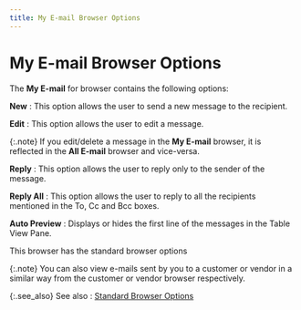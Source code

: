 ```yaml
---
title: My E-mail Browser Options
---
```


# My E-mail Browser Options


The **My E-mail** for browser contains  the following options:


**New**
: This option allows the user to send a new message  to the recipient.


**Edit**
: This option allows the user to edit a message.


{:.note}
If you edit/delete a message in the **My E-mail** browser, it is reflected in  the **All E-mail** browser and vice-versa.


**Reply**
: This option allows the user to reply only to the  sender of the message.


**Reply All**
: This option allows the user to reply to all the  recipients mentioned in the To, Cc and Bcc  boxes.


**Auto Preview**
: Displays or hides the first line of the messages  in the Table View Pane.


This browser has the standard browser options


{:.note}
You can also view e-mails sent by you to a  customer or vendor in a similar way from the customer or vendor browser  respectively.


{:.see_also}
See also
: [Standard  Browser Options]({{site.wwe_chm}}/everest-client/ui/browsers/standard_browser_options.html)
